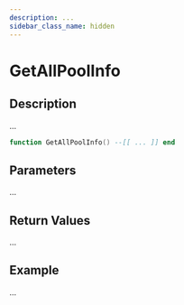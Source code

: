 ```yaml
---
description: ...
sidebar_class_name: hidden
---
```


# GetAllPoolInfo

## Description

...

```lua
function GetAllPoolInfo() --[[ ... ]] end
```

## Parameters

...

## Return Values

...

## Example

...

